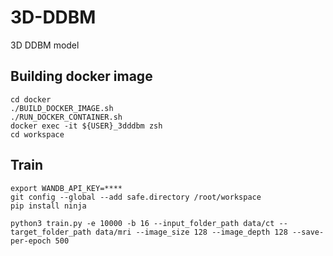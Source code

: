 # 3D-DDBM
3D DDBM model

## Building docker image

```
cd docker
./BUILD_DOCKER_IMAGE.sh
./RUN_DOCKER_CONTAINER.sh
docker exec -it ${USER}_3dddbm zsh
cd workspace
```


## Train

```
export WANDB_API_KEY=****
git config --global --add safe.directory /root/workspace
pip install ninja 

python3 train.py -e 10000 -b 16 --input_folder_path data/ct --target_folder_path data/mri --image_size 128 --image_depth 128 --save-per-epoch 500
```